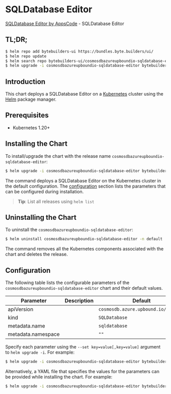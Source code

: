 # SQLDatabase Editor

[SQLDatabase Editor by AppsCode](https://byte.builders) - SQLDatabase Editor

## TL;DR;

```bash
$ helm repo add bytebuilders-ui https://bundles.byte.builders/ui/
$ helm repo update
$ helm search repo bytebuilders-ui/cosmosdbazureupboundio-sqldatabase-editor --version=v0.4.18
$ helm upgrade -i cosmosdbazureupboundio-sqldatabase-editor bytebuilders-ui/cosmosdbazureupboundio-sqldatabase-editor -n default --create-namespace --version=v0.4.18
```

## Introduction

This chart deploys a SQLDatabase Editor on a [Kubernetes](http://kubernetes.io) cluster using the [Helm](https://helm.sh) package manager.

## Prerequisites

- Kubernetes 1.20+

## Installing the Chart

To install/upgrade the chart with the release name `cosmosdbazureupboundio-sqldatabase-editor`:

```bash
$ helm upgrade -i cosmosdbazureupboundio-sqldatabase-editor bytebuilders-ui/cosmosdbazureupboundio-sqldatabase-editor -n default --create-namespace --version=v0.4.18
```

The command deploys a SQLDatabase Editor on the Kubernetes cluster in the default configuration. The [configuration](#configuration) section lists the parameters that can be configured during installation.

> **Tip**: List all releases using `helm list`

## Uninstalling the Chart

To uninstall the `cosmosdbazureupboundio-sqldatabase-editor`:

```bash
$ helm uninstall cosmosdbazureupboundio-sqldatabase-editor -n default
```

The command removes all the Kubernetes components associated with the chart and deletes the release.

## Configuration

The following table lists the configurable parameters of the `cosmosdbazureupboundio-sqldatabase-editor` chart and their default values.

|     Parameter      | Description |                    Default                     |
|--------------------|-------------|------------------------------------------------|
| apiVersion         |             | <code>cosmosdb.azure.upbound.io/v1beta1</code> |
| kind               |             | <code>SQLDatabase</code>                       |
| metadata.name      |             | <code>sqldatabase</code>                       |
| metadata.namespace |             | <code>""</code>                                |


Specify each parameter using the `--set key=value[,key=value]` argument to `helm upgrade -i`. For example:

```bash
$ helm upgrade -i cosmosdbazureupboundio-sqldatabase-editor bytebuilders-ui/cosmosdbazureupboundio-sqldatabase-editor -n default --create-namespace --version=v0.4.18 --set apiVersion=cosmosdb.azure.upbound.io/v1beta1
```

Alternatively, a YAML file that specifies the values for the parameters can be provided while
installing the chart. For example:

```bash
$ helm upgrade -i cosmosdbazureupboundio-sqldatabase-editor bytebuilders-ui/cosmosdbazureupboundio-sqldatabase-editor -n default --create-namespace --version=v0.4.18 --values values.yaml
```
